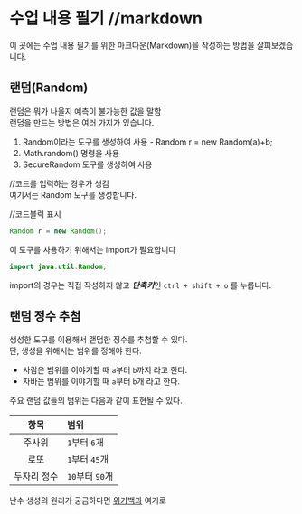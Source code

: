 # 수업 내용 필기 //markdown

이 곳에는 수업 내용 필기를 위한 마크다운(Markdown)을 작성하는 방법을 살펴보겠습니다.

## 랜덤(Random)

랜덤은 뭐가 나올지 예측이 불가능한 값을 말함  
랜덤을 만드는 방법은 여러 가지가 있습니다.  
1. Random이라는 도구를 생성하여 사용 - Random r = new Random(a)+b;
2. Math.random() 명령을 사용
3. SecureRandom 도구를 생성하여 사용

//코드를 입력하는 경우가 생김  
여기서는 Random 도구를 생성합니다.

//코드블럭 표시
```java
Random r = new Random();
```

이 도구를 사용하기 위해서는 import가 필요합니다  
```java
import java.util.Random;
```

import의 경우는 직접 작성하지 않고 *****단축키*****인 `ctrl + shift + o` 를 누릅니다.

## 랜덤 정수 추첨  
생성한 도구를 이용해서 랜덤한 정수를 추첨할 수 있다.  
단, 생성을 위해서는 범위를 정해야 한다.  
  
- 사람은 범위를 이야기할 때 `a`부터 `b`까지 라고 한다.
- 자바는 범위를 이야기할 때 `a`부터 `b`개 라고 한다.

주요 랜덤 값들의 범위는 다음과 같이 표현될 수 있다.

| 항목 | 범위 |
| :---: | :--- |
| 주사위 | `1`부터 `6`개 |
| 로또 | `1`부터 `45`개 |
| 두자리 정수 | `10`부터 `90`개 |

난수 생성의 원리가 궁금하다면 [위키백과](https://ko.wikipedia.org/wiki/%EB%82%9C%EC%88%98) 여기로  

